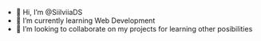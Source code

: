 - 👋 Hi, I’m @SiilviiaDS
- 🌱 I’m currently learning Web Development
- 💞️ I’m looking to collaborate on my projects for learning other posibilities


<!---
SiilviiaDS/SiilviiaDS is a ✨ special ✨ repository because its `README.md` (this file) appears on your GitHub profile.
You can click the Preview link to take a look at your changes.
--->
